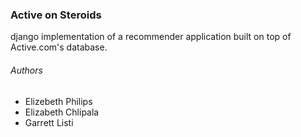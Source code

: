 ### Active on Steroids

django implementation of a recommender application built on top of Active.com's database. 

###### Authors
* Elizebeth Philips 
* Elizabeth Chlipala
* Garrett Listi
